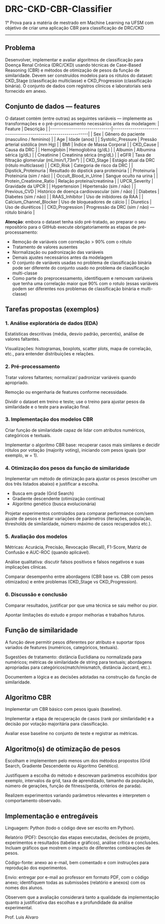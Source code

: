# DRC-CKD-CBR-Classifier

1° Prova para a matéria de mestrado em Machine Learning na UFSM com objetivo de criar uma aplicação CBR para classificação de DRC/CKD

---

## Problema

Desenvolver, implementar e avaliar algoritmos de classificação para Doença Renal
Crônica (DRC/CKD) usando técnicas de Case-Based Reasoning (CBR) e métodos de otimização
de pesos da função de similaridade. Devem ser construídos modelos para os rótulos do
dataset: CKD_Stage (classificação multiclasse) e CKD_Progression (classificação binária). O
conjunto de dados com registros clínicos e laboratoriais será fornecido em anexo.

## Conjunto de dados — features

O dataset contém (entre outras) as seguintes variáveis — implemente as
transformações e o pré-processamento necessários antes da modelagem:
| Feature | Descrição |
|-------------------------------|-----------------------------------------------------------------|
| Sex | Gênero do paciente (masculino / feminino) |
| Age | Idade (anos) |
| Systolic_Pressure | Pressão arterial sistólica (mm Hg) |
| BMI | Índice de Massa Corporal |
| CKD_Cause | Causa da DRC |
| Hemoglobin | Hemoglobina (g/dL) |
| Albumin | Albumina sérica (g/dL) |
| Creatinine | Creatinina sérica (mg/dL) |
| eGFR | Taxa de filtração glomerular (mL/min/1,73m²) |
| CKD_Stage | Estágio atual da DRC (rótulo multiclasse) |
| CKD_Risk | Categoria de risco da DRC |
| Dipstick_Proteinuria | Resultado do dipstick para proteinúria |
| Proteinuria | Proteinúria (sim / não) |
| Occult_Blood_in_Urine | Sangue oculto na urina |
| Protein_Creatinine_Ratio | Relação proteína/creatinina |
| UPCR_Severity | Gravidade da UPCR |
| Hypertension | Hipertensão (sim / não) |
| Previous_CVD | Histórico de doença cardiovascular (sim / não) |
| Diabetes | Diabetes (sim / não) |
| RAAS_Inhibitor | Uso de inibidores da RAA |
| Calcium_Channel_Blocker | Uso de bloqueadores de cálcio |
| Diuretics | Uso de diuréticos |
| CKD_Progression | Progressão da DRC (sim / não) — rótulo binário |

**Atenção**: embora o dataset tenha sido pré-tratado, ao preparar o seu repositório para o GitHub execute obrigatoriamente as etapas de pré-processamento:

-   Remoção de variáveis com correlação > 90% com o rótulo
-   Tratamento de valores ausentes
-   Normalização ou padronização das variáveis
-   Demais ajustes necessários antes da modelagem
-   O conjunto de variáveis usadas no problema de classificação binária pode ser diferente do conjunto usado no problema de classificação multi-classe
-   Como parte do preprocessamento, identifiquem e removam variáveis que tenha uma correlação maior que 90% com o rotulo (essas variáveis podem ser diferentes nos problemas de classificação binária e multi-classe)

## Tarefas propostas (exemplos)

### 1. Análise exploratória de dados (EDA)

Estatísticas descritivas (média, desvio padrão, percentis), análise de valores faltantes.

Visualizações: histogramas, boxplots, scatter plots, mapa de correlação, etc., para entender distribuições e relações.

### 2. Pré-processamento

Tratar valores faltantes; normalizar/ padronizar variáveis quando apropriado.

Remoção ou engenharia de features conforme necessidade.

Dividir o dataset em treino e teste; use o treino para ajustar pesos da similaridade e o teste para avaliação final.

### 3. Implementação dos modelos CBR

Criar função de similaridade capaz de lidar com atributos numéricos, categóricos e textuais.

Implementar o algoritmo CBR base: recuperar casos mais similares e decidir rótulos por votação (majority voting), iniciando com pesos iguais (por exemplo, w = 1).

### 4. Otimização dos pesos da função de similaridade

Implementar um método de otimização para ajustar os pesos (escolher um dos três listados abaixo) e justificar a escolha.

-   Busca em grade (Grid Search)
-   Gradiente descendente (otimização contínua)
-   Algoritmo genético (busca evolucionária)

Projetar experimentos controlados para comparar performance com/sem ajuste de
pesos e testar variações de parâmetros (iterações, população, thresholds de similaridade, número máximo de casos recuperados etc.).

### 5. Avaliação dos modelos

Métricas: Acurácia, Precisão, Revocação (Recall), F1-Score, Matriz de Confusão e AUC-ROC (quando aplicável).

Análise qualitativa: discutir falsos positivos e falsos negativos e suas implicações clínicas.

Comparar desempenho entre abordagens (CBR base vs. CBR com pesos otimizados) e entre problemas (CKD_Stage vs CKD_Progression).

### 6. Discussão e conclusão

Comparar resultados, justificar por que uma técnica se saiu melhor ou pior.

Apontar limitações do estudo e propor melhorias e trabalhos futuros.

## Função de similaridade

A função deve permitir pesos diferentes por atributo e suportar tipos variados de features (numéricos, categóricos, textuais).

Sugestões de tratamento: distância Euclidiana ou normalizada para numéricos;
métricas de similaridade de string para textuais; abordagens apropriadas para categóricos(match/mismatch, distância Jaccard, etc.).

Documentem a lógica e as decisões adotadas na construção da função de similaridade.

## Algoritmo CBR

Implementar um CBR básico com pesos iguais (baseline).

Implementar a etapa de recuperação de casos (rank por similaridade) e a decisão por votação majoritária para classificação.

Avaliar esse baseline no conjunto de teste e registrar as métricas.

## Algoritmo(s) de otimização de pesos

Escolham e implementem pelo menos um dos métodos propostos (Grid Search,
Gradiente Descendente ou Algoritmo Genético).

Justifiquem a escolha do método e descrevam parâmetros escolhidos (por exemplo, intervalos da grid, taxa de aprendizado, tamanho da população, número de gerações, função de fitness/perda, critérios de parada).

Realizem experimentos variando parâmetros relevantes e interpretem o comportamento observado.

## Implementação e entregáveis

Linguagem: Python (todo o código deve ser escrito em Python).

Relatório (PDF): Descrição das etapas executadas, decisões de projeto, experimentos e resultados (tabelas e gráficos), análise crítica e conclusões. Incluam gráficos que mostrem o impacto de diferentes combinações de pesos.

Código-fonte: anexo ao e-mail, bem comentado e com instruções para reprodução dos experimentos.

Envio: entregar por e-mail ao professor em formato PDF, com o código anexo;
identifiquem todas as submissões (relatório e anexos) com os nomes dos alunos.

Observem que a avaliação considerará tanto a qualidade da implementação quanto a justificativa das escolhas e a profundidade da análise experimental.

Prof. Luis Alvaro
